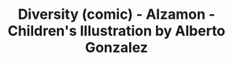 ---
layout: comics
title: Diversity (comic) - Alzamon - Children's Illustration by Alberto Gonzalez
categories: 
    - homepage
    - comics
pretty_category: Comics
pretty_title: Diversity
permalink: /comics/diversity
sort_number: 14
masonryimage: /assets/images/comics/2018-06-01-comic-diversity-400.png
fullsizeimage: /assets/images/comics/2018-06-01-comic-diversity-1200.png 
---